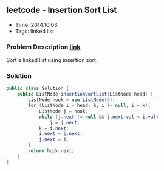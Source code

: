 ## leetcode - Insertion Sort List
- Time: 2014.10.03
- Tags: linked list

### Problem Description [link][1]
Sort a linked list using insertion sort.


### Solution

```java
public class Solution {
    public ListNode insertionSortList(ListNode head) {
        ListNode hook = new ListNode(0);
        for (ListNode i = head, k; i != null; i = k){
        	ListNode j = hook;
        	while (j.next != null && j.next.val < i.val) 
        		j = j.next;
        	k = i.next;
        	i.next = j.next;
        	j.next = i;
        }
        return hook.next;
    }
}

```

[1]: https://oj.leetcode.com/problems/insertion-sort-list/ "insertion-sort-list"

